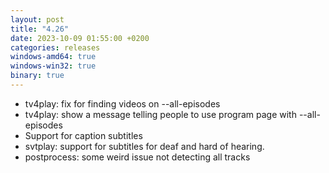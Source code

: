 ```yaml
---
layout: post
title: "4.26"
date: 2023-10-09 01:55:00 +0200
categories: releases
windows-amd64: true
windows-win32: true
binary: true
---
```


* tv4play: fix for finding videos on --all-episodes
* tv4play: show a message telling people to use program page with --all-episodes
* Support for caption subtitles
* svtplay: support for subtitles for deaf and hard of hearing.
* postprocess: some weird issue not detecting all tracks

